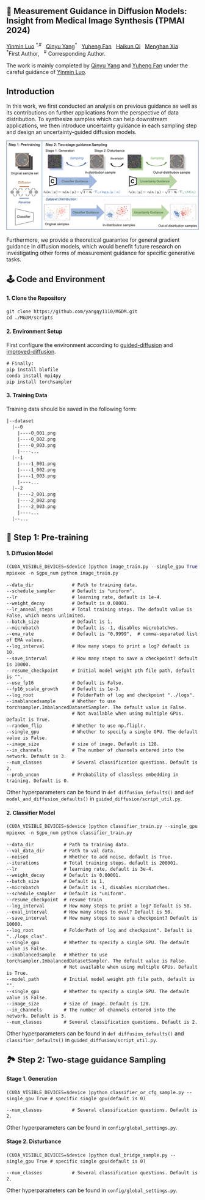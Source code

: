   <h2>🦄️ Measurement Guidance in Diffusion Models: Insight from Medical Image Synthesis (TPMAI 2024) </h2>

<div>
    <a href='https://scholar.google.com.hk/citations?user=InHF3ykAAAAJ&hl=zh-CN' target='_blank'>Yinmin Luo</a> <sup>*,#</sup> &nbsp;
    <a href='https://github.com/yangqy1110' target='_blank'>Qinyu Yang</a><sup>*</sup> &nbsp;
    <a href='https://github.com/yangqy1110/MGDM' target='_blank'>Yuheng Fan</a> &nbsp;
    <a href='https://scholar.google.com.hk/citations?user=AWI7KUsAAAAJ&hl=zh-CN' target='_blank'>Haikun Qi</a> &nbsp;
    <a href='https://menghanxia.github.io/' target='_blank'>Menghan Xia</a> &nbsp;
</div>
<div>
    <sup>*</sup>First Author, &nbsp; <sup>#</sup> Corresponding Author. &nbsp;
  
The work is mainly completed by [Qinyu Yang](https://github.com/yangqy1110) and [Yuheng Fan](https://github.com/yangqy1110/MGDM) under the careful guidance of [Yinmin Luo](https://scholar.google.com.hk/citations?user=InHF3ykAAAAJ&hl=zh-CN).
</div>

## Introduction
In this work, we first conducted an analysis on previous guidance as well as its contributions on further applications from the perspective of data distribution. To synthesize samples which can help downstream applications, we then introduce uncertainty guidance in each sampling step and design an uncertainty-guided diffusion models.

<p align="center">
  <img src="assets/images/pipeline.png">
</p>

Furthermore, we provide a theoretical guarantee for general gradient guidance in diffusion models, which would benefit future research on investigating other forms of measurement guidance for specific generative tasks.

## 🕹️ Code and Environment

#### 1. Clone the Repository

```
git clone https://github.com/yangqy1110/MGDM.git
cd ./MGDM/scripts
```

#### 2. Environment Setup

First configure the environment according to [guided-diffusion](https://github.com/openai/guided-diffusion) and [improved-diffusion](https://github.com/openai/improved-diffusion).
```
# Finally:
pip install blofile
conda install mpi4py
pip install torchsampler
```

#### 3. Training Data

Training data should be saved in the following form:
```
|--dataset
  |--0
    |----0_001.png
    |----0_002.png
    |----0_003.png
    |----...
  |--1
    |----1_001.png
    |----1_002.png
    |----1_003.png
    |----...
  |--2
    |----2_001.png
    |----2_002.png
    |----2_003.png
    |----...
  |--...
```

## 💫 Step 1: Pre-training

#### 1. Diffusion Model

```Python
(CUDA_VISIBLE_DEVICES=$device )python image_train.py --single_gpu True # specific single gpu(default is 0)
mpiexec -n $gpu_num python image_train.py                              # multi-gpu parallel
```

```
--data_dir              # Path to training data.
--schedule_sampler      # Default is "uniform".
--lr                    # learning rate, default is 1e-4.
--weight_decay          # Default is 0.00001.
--lr_anneal_steps       # Total training steps. The default value is False, which means unlimited.
--batch_size            # Default is 1.
--microbatch            # Default is -1, disables microbatches.
--ema_rate              # Default is "0.9999",  # comma-separated list of EMA values.
--log_interval          # How many steps to print a log? default is 10.
--save_interval         # How many steps to save a checkpoint? default is 10000.
--resume_checkpoint     # Initial model weight pth file path, default is "".
--use_fp16              # Default is False.
--fp16_scale_growth     # Default is 1e-3.
--log_root              # FolderPath of log and checkpoint "../logs".
--imablancedsample      # Whether to use torchsampler.ImbalancedDatasetSampler. The default value is False. 
                        # Not available when using multiple GPUs. Default is True.
--random_flip           # Whether to use np.fliplr.
--single_gpu            # Whether to specify a single GPU. The default value is False.
--image_size            # size of image. Default is 128.
--in_channels           # The number of channels entered into the network. Default is 3.
--num_classes           # Several classification questions. Default is 2.
--prob_uncon            # Probability of classless embedding in training. Default is 0.
```

Other hyperparameters can be found in `def diffusion_defaults()` and `def model_and_diffusion_defaults()` in `guided_diffusion/script_util.py`.

#### 2. Classifier Model

```Python
(CUDA_VISIBLE_DEVICES=$device )python classifier_train.py --single_gpu True # specific single gpu(default is 0)
mpiexec -n $gpu_num python classifier_train.py                              # multi-gpu parallel
```

```
--data_dir           # Path to training data.
--val_data_dir       # Path to val data.
--noised             # Whether to add noise, default is True.
--iterations         # Total training steps. default is 200001.
--lr                 # learning rate, default is 3e-4.
--weight_decay       # Default is 0.00001.
--batch_size         # Default is 1.
--microbatch         # Default is -1, disables microbatches.
--schedule_sampler   # Default is "uniform".
--resume_checkpoint  # resume train
--log_interval       # How many steps to print a log? Default is 50.
--eval_interval      # How many steps to eval? Default is 50.
--save_interval      # How many steps to save a checkpoint? Default is 10000.
--log_root           # FolderPath of log and checkpoint". Default is "../logs_clas".
--single_gpu         # Whether to specify a single GPU. The default value is False.
--imablancedsample   # Whether to use torchsampler.ImbalancedDatasetSampler. The default value is False. 
                     # Not available when using multiple GPUs. Default is True.
--model_path         # Initial model weight pth file path, default is "".
--single_gpu         # Whether to specify a single GPU. The default value is False.
--image_size         # size of image. Default is 128.
--in_channels        # The number of channels entered into the network. Default is 3.
--num_classes        # Several classification questions. Default is 2.
```

Other hyperparameters can be found in `def diffusion_defaults()` and `classifier_defaults()` in `guided_diffusion/script_util.py`.

## 🏞️ Step 2: Two-stage guidance Sampling

#### Stage 1. Generation
```
(CUDA_VISIBLE_DEVICES=$device )python classifier_or_cfg_sample.py --single_gpu True # specific single gpu(default is 0)
```

```
--num_classes           # Several classification questions. Default is 2.
```

Other hyperparameters can be found in `config/global_settings.py`.

#### Stage 2. Disturbance
```
(CUDA_VISIBLE_DEVICES=$device )python dual_bridge_sample.py --single_gpu True # specific single gpu(default is 0)
```

```
--num_classes           # Several classification questions. Default is 2.
```

Other hyperparameters can be found in `config/global_settings.py`.
